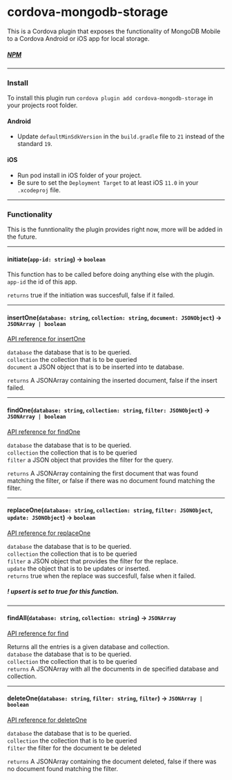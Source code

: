 # cordova-mongodb-storage

This is a Cordova plugin that exposes the functionality of MongoDB Mobile to a Cordova Android or iOS app for local storage.
##### [NPM](https://www.npmjs.com/package/cordova-mongodb-storage)

---

### Install
To install this plugin run `cordova plugin add cordova-mongodb-storage` in your projects root folder.

#### Android
* Update `defaultMinSdkVersion` in the `build.gradle` file to `21` instead of the standard `19`.


#### iOS
* Run pod install in iOS folder of your project.
* Be sure to set the `Deployment Target` to at least iOS `11.0` in your `.xcodeproj` file.


---


### Functionality

This is the funntionality the plugin provides right now, more will be added in the future.

---

#### initiate(`app-id: string`) -> `boolean`

This function has to be called before doing anything else with the plugin. <br>
`app-id` the id of this app.  <br>

`returns` true if the initiation was succesfull, false if it failed. 

---

#### insertOne(`database: string`, `collection: string`, `document: JSONObject`) -> `JSONArray | boolean`

[API reference for insertOne](https://docs.mongodb.com/manual/reference/method/db.collection.insertOne/) <br>

`database` the database that is to be queried. <br>
`collection` the collection that is to be queried <br>
`document` a JSON object that is to be inserted into te database. <br>

`returns` A JSONArray containing the inserted document, false if the insert failed.

---

#### findOne(`database: string`, `collection: string`, `filter: JSONObject`) -> `JSONArray | boolean`

[API reference for findOne](https://docs.mongodb.com/manual/reference/method/db.collection.findOne/) <br>

`database` the database that is to be queried. <br>
`collection` the collection that is to be queried <br>
`filter` a JSON object that provides the filter for the query. <br>

`returns` A JSONArray containing the first document that was found matching the filter, or false if there was no document found matching the filter.

---

#### replaceOne(`database: string`, `collection: string`, `filter: JSONObject`, `update: JSONObject`) -> `boolean`

[API reference for replaceOne](https://docs.mongodb.com/manual/reference/method/db.collection.replaceOne/) <br>

`database` the database that is to be queried. <br>
`collection` the collection that is to be queried <br>
`filter` a JSON object that provides the filter for the replace. <br>
`update` the object that is to be updates or inserted. <br>
`returns` true when the replace was succesfull, false when it failed.

##### ! upsert is set to true for this function.


---
#### findAll(`database: string`, `collection: string`) -> `JSONArray`

[API reference for find](https://docs.mongodb.com/manual/reference/method/db.collection.find/) <br>

Returns all the entries is a given database and collection.  <br>
`database` the database that is to be queried. <br>
`collection` the collection that is to be queried <br>
`returns` A JSONArray with all the documents in de specified database and collection.

---
#### deleteOne(`database: string`, `filter: string`, `filter`) -> `JSONArray | boolean`

[API reference for deleteOne](https://docs.mongodb.com/manual/reference/method/db.collection.deleteOne/) <br>

`database` the database that is to be queried. <br>
`collection` the collection that is to be queried <br>
`filter` the filter for the document te be deleted <br>

`returns` A JSONArray containing the document deleted, false if there was no document found matching the filter.


